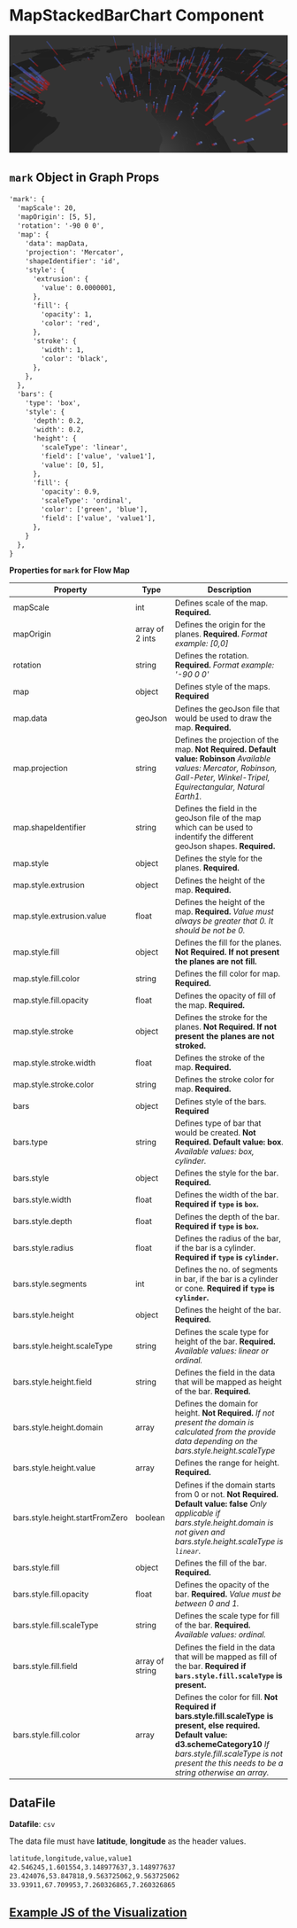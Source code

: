 # MapStackedBarChart Component

![MapStackedBarChart](../imgs/MapStackedBarChart.png)

## `mark` Object in Graph Props
```
'mark': {
  'mapScale': 20,
  'mapOrigin': [5, 5],
  'rotation': '-90 0 0',
  'map': {
    'data': mapData,
    'projection': 'Mercator',
    'shapeIdentifier': 'id',
    'style': {
      'extrusion': {
        'value': 0.0000001,
      },
      'fill': {
        'opacity': 1,
        'color': 'red',
      },
      'stroke': {
        'width': 1,
        'color': 'black',
      },
    },
  },
  'bars': {
    'type': 'box',
    'style': {
      'depth': 0.2,
      'width': 0.2,
      'height': {
        'scaleType': 'linear',
        'field': ['value', 'value1'],
        'value': [0, 5],
      },
      'fill': {
        'opacity': 0.9,
        'scaleType': 'ordinal',
        'color': ['green', 'blue'],
        'field': ['value', 'value1'],
      },
    }
  },
}
```

__Properties for `mark` for Flow Map__

Property|Type|Description
---|---|---
mapScale|int|Defines scale of the map. __Required.__
mapOrigin|array of 2 ints|Defines the origin for the planes. __Required.__ _Format example: [0,0]_
rotation|string|Defines the rotation. __Required.__ _Format example: '-90 0 0'_
map|object|Defines style of the maps. __Required__
map.data|geoJson|Defines the geoJson file that would be used to draw the map. __Required.__
map.projection|string|Defines the projection of the map. __Not Required. Default value: Robinson__ _Available values: Mercator, Robinson, Gall-Peter, Winkel-Tripel, Equirectangular, Natural Earth1._
map.shapeIdentifier|string|Defines the field in the geoJson file of the map which can be used to indentify the different geoJson shapes. __Required.__
map.style|object|Defines the style for the planes. __Required.__
map.style.extrusion|object|Defines the height of the map. __Required.__
map.style.extrusion.value|float|Defines the height of the map. __Required.__ _Value must always be greater that 0. It should be not be 0._
map.style.fill|object|Defines the fill for the planes. __Not Required. If not present the planes are not fill.__
map.style.fill.color|string|Defines the fill color for map. __Required.__
map.style.fill.opacity|float|Defines the opacity of fill of the map. __Required.__
map.style.stroke|object|Defines the stroke for the planes. __Not Required. If not present the planes are not stroked.__
map.style.stroke.width|float|Defines the stroke of the map. __Required.__
map.style.stroke.color|string|Defines the stroke color for map. __Required.__
bars|object|Defines style of the bars. __Required__
bars.type|string|Defines type of bar that would be created. __Not Required. Default value: box__. _Available values: box, cylinder._
bars.style|object|Defines the style for the bar. __Required.__
bars.style.width|float|Defines the width of the bar. __Required if `type` is `box`.__ 
bars.style.depth|float|Defines the depth of the bar.  __Required if `type` is `box`.__ 
bars.style.radius|float|Defines the radius of the bar, if the bar is a cylinder. __Required if `type` is `cylinder`.__ 
bars.style.segments|int|Defines the no. of segments in bar, if the bar is a cylinder or cone. __Required if `type` is `cylinder`.__ 
bars.style.height|object|Defines the height of the bar. __Required.__
bars.style.height.scaleType|string|Defines the scale type for height of the bar. __Required.__ _Available values: linear or ordinal._
bars.style.height.field|string|Defines the field in the data that will be mapped as height of the bar. __Required.__
bars.style.height.domain|array|Defines the domain for height. __Not Required.__ _If not present the domain is calculated from the provide data depending on the bars.style.height.scaleType_
bars.style.height.value|array|Defines the range for height. __Required.__
bars.style.height.startFromZero|boolean|Defines if the domain starts from 0 or not. __Not Required. Default value: false__ _Only applicable if bars.style.height.domain is not given and bars.style.height.scaleType is `linear`._
bars.style.fill|object|Defines the fill of the bar. __Required.__
bars.style.fill.opacity|float|Defines the opacity of the bar. __Required.__ _Value must be between 0 and 1._
bars.style.fill.scaleType|string|Defines the scale type for fill of the bar. __Required.__ _Available values: ordinal._
bars.style.fill.field|array of string|Defines the field in the data that will be mapped as fill of the bar. __Required if `bars.style.fill.scaleType` is present.__
bars.style.fill.color|array| Defines the color for fill. __Not Required if bars.style.fill.scaleType is present, else required. Default value: d3.schemeCategory10__ _If bars.style.fill.scaleType is not present the this needs to be a string otherwise an array._

## DataFile

**Datafile**: `csv`

The data file must have **latitude**, **longitude** as the header values.

```
latitude,longitude,value,value1
42.546245,1.601554,3.148977637,3.148977637
23.424076,53.847818,9.563725062,9.563725062
33.93911,67.709953,7.260326865,7.260326865
```

## [Example JS of the Visualization](../examples/MapStackedBarChart.js)